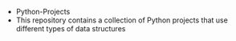 * Python-Projects 
* This repository contains a collection of Python projects that use different types of data structures  
